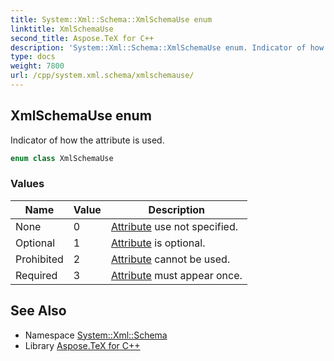 ```yaml
---
title: System::Xml::Schema::XmlSchemaUse enum
linktitle: XmlSchemaUse
second_title: Aspose.TeX for C++
description: 'System::Xml::Schema::XmlSchemaUse enum. Indicator of how the attribute is used in C++.'
type: docs
weight: 7800
url: /cpp/system.xml.schema/xmlschemause/
---
```

## XmlSchemaUse enum


Indicator of how the attribute is used.

```cpp
enum class XmlSchemaUse
```

### Values

| Name | Value | Description |
| --- | --- | --- |
| None | 0 | [Attribute](../../system/attribute/) use not specified. |
| Optional | 1 | [Attribute](../../system/attribute/) is optional. |
| Prohibited | 2 | [Attribute](../../system/attribute/) cannot be used. |
| Required | 3 | [Attribute](../../system/attribute/) must appear once. |

## See Also

* Namespace [System::Xml::Schema](../)
* Library [Aspose.TeX for C++](../../)
